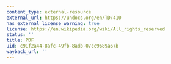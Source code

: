 ```yaml
---
content_type: external-resource
external_url: https://undocs.org/en/TD/410
has_external_license_warning: true
license: https://en.wikipedia.org/wiki/All_rights_reserved
status: ''
title: PDF
uid: c91f2a44-8afc-49fb-8adb-07cc9689a67b
wayback_url: ''
---
```

